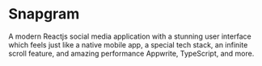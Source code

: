 # Snapgram

A modern Reactjs social media application with a stunning user interface which feels just like a native mobile app, a special tech stack, an infinite scroll feature, and amazing performance Appwrite, TypeScript, and more.

